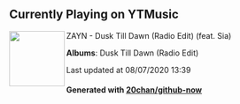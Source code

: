## Currently Playing on YTMusic

[<img align="left" width="100" src="https://lh3.googleusercontent.com/b49YyeCvZ9m4jzpmAniJ55NIR_pmJtEG2sDrwnTv5OJDhr2f5nWuHoZ40beaykKhEkb3bgbLyYptakg">](https://music.youtube.com/channel/UCYR9erHSNBPjjNswR4FrMaw)

ZAYN - Dusk Till Dawn (Radio Edit) (feat. Sia)

**Albums**: Dusk Till Dawn (Radio Edit)

Last updated at 08/07/2020 13:39

#### Generated with [20chan/github-now](https://github.com/20chan/github-now)


<!--
**20chan/20chan** is a ✨ _special_ ✨ repository because its `README.md` (this file) appears on your GitHub profile.

Here are some ideas to get you started:

- 🔭 I’m currently working on ...
- 🌱 I’m currently learning ...
- 👯 I’m looking to collaborate on ...
- 🤔 I’m looking for help with ...
- 💬 Ask me about ...
- 📫 How to reach me: ...
- 😄 Pronouns: ...
- ⚡ Fun fact: ...
-->

